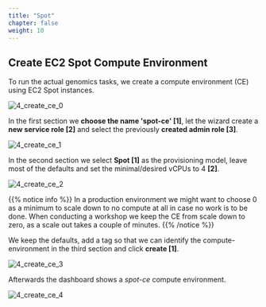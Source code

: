 ```yaml
---
title: "Spot"
chapter: false
weight: 10
---
```


## Create EC2 Spot Compute Environment

To run the actual genomics tasks, we create a compute environment (CE) using EC2 Spot instances. 

![4_create_ce_0](/images/nextflow-on-aws-batch/batch/4_create_ce_0.png?classes=shadow)

In the first section we **choose the name 'spot-ce' [1]**, let the wizard create a **new service role [2]** and select the previously **created admin role [3]**.

![4_create_ce_1](/images/nextflow-on-aws-batch/batch/4_create_ce_1.png)

In the second section we select **Spot [1]** as the provisioning model, leave most of the defaults and set the minimal/desired vCPUs to 4 **[2]**.

![4_create_ce_2](/images/nextflow-on-aws-batch/batch/4_create_ce_2.png)

{{% notice info %}}
In a production environment we might want to choose 0 as a minimum to scale down to no compute at all in case no work is to be done. 
When conducting a workshop we keep the CE from scale down to zero, as a scale out takes a couple of minutes.
{{% /notice %}}

We keep the defaults, add a tag so that we can identify the compute-environment in the third section and click **create [1]**.

![4_create_ce_3](/images/nextflow-on-aws-batch/batch/4_create_ce_3.png)

Afterwards the dashboard shows a *spot-ce* compute environment.

![4_create_ce_4](/images/nextflow-on-aws-batch/batch/4_create_ce_4.png)